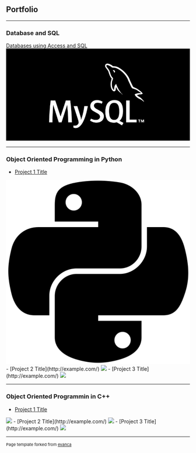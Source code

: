 ## Portfolio

---

### Database and SQL 

[Databases using Access and SQL](/sample_page)
<img src="images/try1.png?raw=true"/>

---

### Object Oriented Programming in Python

- [Project 1 Title](http://example.com/)
<img src="images/python1.webp?raw=true"/>
- [Project 2 Title](http://example.com/)
<img src="images/dummy_thumbnail.jpg?raw=true"/>
- [Project 3 Title](http://example.com/)
<img src="images/dummy_thumbnail.jpg?raw=true"/>

---

### Object Oriented Programmin in C++

- [Project 1 Title](http://example.com/)
<img src="images/dummy_thumbnail.jpg?raw=true"/>
- [Project 2 Title](http://example.com/)
<img src="images/dummy_thumbnail.jpg?raw=true"/>
- [Project 3 Title](http://example.com/)
<img src="images/dummy_thumbnail.jpg?raw=true"/>

---
<p style="font-size:11px">Page template forked from <a href="https://github.com/evanca/quick-portfolio">evanca</a></p>
<!-- Remove above link if you don't want to attibute -->
